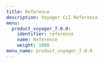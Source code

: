 ```yaml
---
title: Reference
description: Voyager CLI Reference
menu:
  product_voyager_7.0.0:
    identifier: reference
    name: Reference
    weight: 1000
menu_name: product_voyager_7.0.0
---
```

